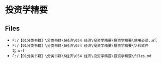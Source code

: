 # 投资学精要

## Files

- `F:/【01分类书籍】\分类书籍\6经济\054 经济\投资学精要\投资学精要\使用必读.url`
- `F:/【01分类书籍】\分类书籍\6经济\054 经济\投资学精要\投资学精要\华彩软件站.url`
- `F:/【01分类书籍】\分类书籍\6经济\054 经济\投资学精要\投资学精要\files.md`
